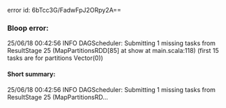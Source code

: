 error id: 6bTcc3G/FadwFpJ2ORpy2A==
### Bloop error:

25/06/18 00:42:56 INFO DAGScheduler: Submitting 1 missing tasks from ResultStage 25 (MapPartitionsRDD[85] at show at main.scala:118) (first 15 tasks are for partitions Vector(0))
#### Short summary: 

25/06/18 00:42:56 INFO DAGScheduler: Submitting 1 missing tasks from ResultStage 25 (MapPartitionsRD...